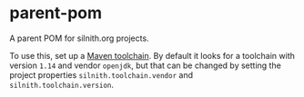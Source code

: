 # parent-pom

A parent POM for silnith.org projects.

To use this, set up a [Maven toolchain](http://maven.apache.org/guides/mini/guide-using-toolchains.html).
By default it looks for a toolchain with version `1.14` and vendor `openjdk`, but that can be changed by setting
the project properties `silnith.toolchain.vendor` and `silnith.toolchain.version`.
